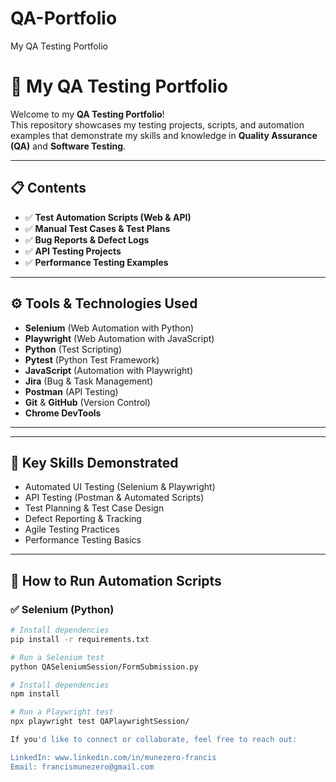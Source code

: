 # QA-Portfolio
My QA Testing Portfolio

# 🧪 My QA Testing Portfolio

Welcome to my **QA Testing Portfolio**!  
This repository showcases my testing projects, scripts, and automation examples that demonstrate my skills and knowledge in **Quality Assurance (QA)** and **Software Testing**.

---

## 📋 Contents

- ✅ **Test Automation Scripts (Web & API)**
- ✅ **Manual Test Cases & Test Plans**
- ✅ **Bug Reports & Defect Logs**
- ✅ **API Testing Projects**
- ✅ **Performance Testing Examples**

---

## ⚙️ Tools & Technologies Used

- **Selenium** (Web Automation with Python)
- **Playwright** (Web Automation with JavaScript)
- **Python** (Test Scripting)
- **Pytest** (Python Test Framework)
- **JavaScript** (Automation with Playwright)
- **Jira** (Bug & Task Management)
- **Postman** (API Testing)
- **Git** & **GitHub** (Version Control)
- **Chrome DevTools**

---


---

## 🎯 Key Skills Demonstrated

- Automated UI Testing (Selenium & Playwright)
- API Testing (Postman & Automated Scripts)
- Test Planning & Test Case Design
- Defect Reporting & Tracking
- Agile Testing Practices
- Performance Testing Basics

---

## 🚀 How to Run Automation Scripts

### ✅ Selenium (Python)
```bash
# Install dependencies
pip install -r requirements.txt

# Run a Selenium test
python QASeleniumSession/FormSubmission.py

# Install dependencies
npm install

# Run a Playwright test
npx playwright test QAPlaywrightSession/

If you'd like to connect or collaborate, feel free to reach out:

LinkedIn: www.linkedin.com/in/munezero-francis
Email: francismunezero@gmail.com




